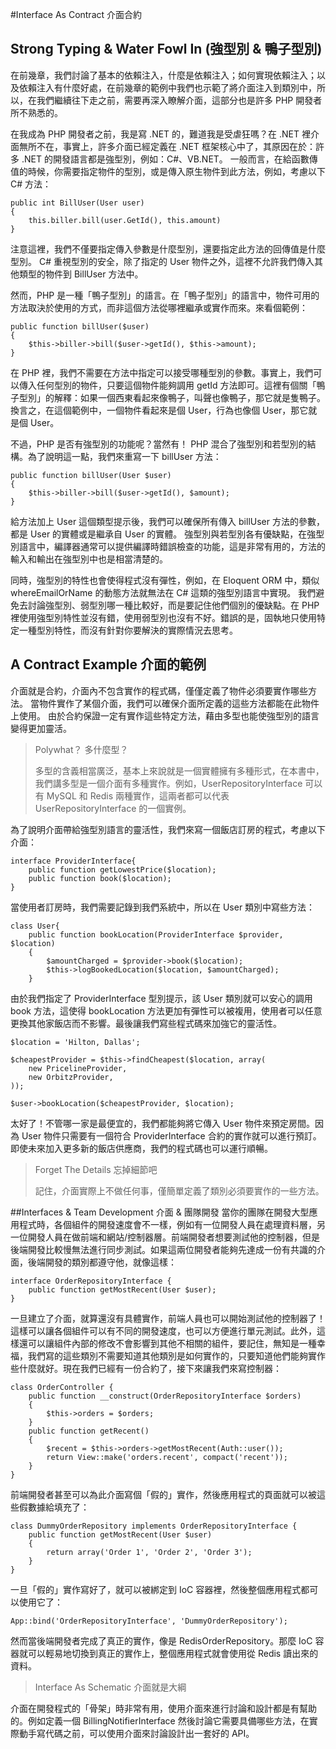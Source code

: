 #Interface As Contract 介面合約

## Strong Typing & Water Fowl In (強型別 & 鴨子型別)
在前幾章，我們討論了基本的依賴注入，什麼是依賴注入；如何實現依賴注入；以及依賴注入有什麼好處，在前幾章的範例中我們也示範了將介面注入到類別中，所以，在我們繼續往下走之前，需要再深入瞭解介面，這部分也是許多 PHP 開發者所不熟悉的。

在我成為 PHP 開發者之前，我是寫 .NET 的，難道我是受虐狂嗎？在 .NET 裡介面無所不在，事實上，許多介面已經定義在 .NET 框架核心中了，其原因在於：許多 .NET 的開發語言都是強型別，例如：C#、VB.NET。
一般而言，在給函數傳值的時候，你需要指定物件的型別，或是傳入原生物件到此方法，例如，考慮以下 C#  方法：

```
public int BillUser(User user){	this.biller.bill(user.GetId(), this.amount)}
```

注意這裡，我們不僅要指定傳入參數是什麼型別，還要指定此方法的回傳值是什麼型別。 C# 重視型別的安全，除了指定的 User 物件之外，這裡不允許我們傳入其他類型的物件到 BillUser 方法中。

然而，PHP 是一種「鴨子型別」的語言。在「鴨子型別」的語言中，物件可用的方法取決於使用的方式，而非這個方法從哪裡繼承或實作而來。來看個範例：

```
public function billUser($user)
{
    $this->biller->bill($user->getId(), $this->amount);
}
```

在 PHP 裡，我們不需要在方法中指定可以接受哪種型別的參數。事實上，我們可以傳入任何型別的物件，只要這個物件能夠調用 getId 方法即可。這裡有個關「鴨子型別」的解釋：如果一個西東看起來像鴨子，叫聲也像鴨子，那它就是隻鴨子。換言之，在這個範例中，一個物件看起來是個 User，行為也像個 User，那它就是個 User。

不過，PHP 是否有強型別的功能呢？當然有！ PHP 混合了強型別和若型別的結構。為了說明這一點，我們來重寫一下 billUser 方法：

```
public function billUser(User $user)
{
    $this->biller->bill($user->getId(), $amount);
}
```

給方法加上 User 這個類型提示後，我們可以確保所有傳入 billUser 方法的參數，都是 User 的實體或是繼承自 User 的實體。
強型別與若型別各有優缺點，在強型別語言中，編譯器通常可以提供編譯時錯誤檢查的功能，這是非常有用的，方法的輸入和輸出在強型別中也是相當清楚的。

同時，強型別的特性也會使得程式沒有彈性，例如，在 Eloquent ORM 中，類似 whereEmailOrName 的動態方法就無法在 C# 這類的強型別語言中實現。
我們避免去討論強型別、弱型別哪一種比較好，而是要記住他們個別的優缺點。在 PHP 裡使用強型別特性並沒有錯，使用弱型別也沒有不好。錯誤的是，固執地只使用特定一種型別特性，而沒有針對你要解決的實際情況去思考。

## A Contract Example 介面的範例

介面就是合約，介面內不包含實作的程式碼，僅僅定義了物件必須要實作哪些方法。
當物件實作了某個介面，我們可以確保介面所定義的這些方法都能在此物件上使用。
由於合約保證一定有實作這些特定方法，藉由多型也能使強型別的語言變得更加靈活。

>Polywhat？ 多什麼型？
>
>多型的含義相當廣泛，基本上來說就是一個實體擁有多種形式，在本書中，我們講多型是一個介面有多種實作。例如，UserRepositoryInterface 可以有 MySQL 和 Redis 兩種實作，這兩者都可以代表 UserRepositoryInterface 的一個實例。

為了說明介面帶給強型別語言的靈活性，我們來寫一個飯店訂房的程式，考慮以下介面：

```
interface ProviderInterface{
    public function getLowestPrice($location);
    public function book($location);
}
```

當使用者訂房時，我們需要記錄到我們系統中，所以在 User 類別中寫些方法：

```
class User{
    public function bookLocation(ProviderInterface $provider, $location)
    {
        $amountCharged = $provider->book($location);
        $this->logBookedLocation($location, $amountCharged);
    }
```

由於我們指定了 ProviderInterface 型別提示，該 User 類別就可以安心的調用 book 方法，這使得 bookLocation 方法更加有彈性可以被複用，使用者可以任意更換其他家飯店而不影響。最後讓我們寫些程式碼來加強它的靈活性。

```
$location = 'Hilton, Dallas';

$cheapestProvider = $this->findCheapest($location, array(
    new PricelineProvider,
    new OrbitzProvider,
));

$user->bookLocation($cheapestProvider, $location);
```

太好了！不管哪一家是最便宜的，我們都能夠將它傳入 User 物件來預定房間。因為 User 物件只需要有一個符合 ProviderInterface 合約的實作就可以進行預訂。即使未來加入更多新的飯店供應商，我們的程式碼也可以運行順暢。

>Forget The Details 忘掉細節吧
>
>記住，介面實際上不做任何事，僅簡單定義了類別必須要實作的一些方法。


##Interfaces & Team Development 介面 & 團隊開發
當你的團隊在開發大型應用程式時，各個組件的開發速度會不一樣，例如有一位開發人員在處理資料層，另一位開發人員在做前端和網站/控制器層。前端開發者想要測試他的控制器，但是後端開發比較慢無法進行同步測試。如果這兩位開發者能夠先達成一份有共識的介面，後端開發的類別都遵守他，就像這樣：

```
interface OrderRepositoryInterface {
    public function getMostRecent(User $user);
}
```

一旦建立了介面，就算還沒有具體實作，前端人員也可以開始測試他的控制器了！
這樣可以讓各個組件可以有不同的開發速度，也可以方便進行單元測試。此外，這樣還可以讓組件內部的修改不會影響到其他不相關的組件，要記住，無知是一種幸福，我們寫的這些類別不需要知道其他類別是如何實作的，只要知道他們能夠實作些什麼就好。現在我們已經有一份合約了，接下來讓我們來寫控制器：

```
class OrderController {
    public function __construct(OrderRepositoryInterface $orders)
    {
        $this->orders = $orders;
    }
    public function getRecent()
    {
        $recent = $this->orders->getMostRecent(Auth::user());
        return View::make('orders.recent', compact('recent'));
    }
}
```

前端開發者甚至可以為此介面寫個「假的」實作，然後應用程式的頁面就可以被這些假數據給填充了：

```
class DummyOrderRepository implements OrderRepositoryInterface {
    public function getMostRecent(User $user)
    {
        return array('Order 1', 'Order 2', 'Order 3');
    }
}
```

一旦「假的」實作寫好了，就可以被綁定到 IoC 容器裡，然後整個應用程式都可以使用它了：

```
App::bind('OrderRepositoryInterface', 'DummyOrderRepository');
```

然而當後端開發者完成了真正的實作，像是 RedisOrderRepository。那麼 IoC 容器就可以輕易地切換到真正的實作上，整個應用程式就會使用從 Redis 讀出來的資料。

>Interface As Schematic 介面就是大綱
>
介面在開發程式的「骨架」時非常有用，使用介面來進行討論和設計都是有幫助的。例如定義一個 BillingNotifierInterface 然後討論它需要具備哪些方法，在實際動手寫代碼之前，可以使用介面來討論設計出一套好的 API。
